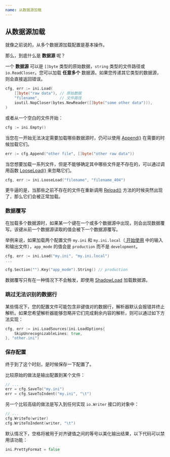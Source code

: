 ```yaml
---
name: 从数据源加载
---
```


## 从数据源加载

就像之前说的，从多个数据源加载配置是基本操作。

那么，到底什么是 **数据源** 呢？

一个 **数据源** 可以是 `[]byte` 类型的原始数据，`string` 类型的文件路径或 `io.ReadCloser`。您可以加载 **任意多个** 数据源。如果您传递其它类型的数据源，则会直接返回错误。

```go
cfg, err := ini.Load(
    []byte("raw data"), // 原始数据
    "filename",         // 文件路径
    ioutil.NopCloser(bytes.NewReader([]byte("some other data"))),
)
```

或者从一个空白的文件开始：

```go
cfg := ini.Empty()
```

当您在一开始无法决定需要加载哪些数据源时，仍可以使用 [Append()](https://gowalker.org/gopkg.in/ini.v1#File_Append) 在需要的时候加载它们。

```go
err := cfg.Append("other file", []byte("other raw data"))
```

当您想要加载一系列文件，但是不能够确定其中哪些文件是不存在的，可以通过调用函数 [LooseLoad()](https://gowalker.org/gopkg.in/ini.v1#LooseLoad) 来忽略它们。

```go
cfg, err := ini.LooseLoad("filename", "filename_404")
```

更牛逼的是，当那些之前不存在的文件在重新调用 [Reload()](https://gowalker.org/gopkg.in/ini.v1#File_Reload) 方法的时候突然出现了，那么它们会被正常加载。

### 数据覆写

在加载多个数据源时，如果某一个键在一个或多个数据源中出现，则会出现数据覆写。该键从前一个数据源读取的值会被下一个数据源覆写。

举例来说，如果加载两个配置文件 `my.ini` 和 `my.ini.local`（[<i class="far fa-file-alt"></i> 开始使用](../intro/getting_started) 中的输入和输出文件），`app_mode` 的值会是 `production` 而不是 `development`。

```go
cfg, err := ini.Load("my.ini", "my.ini.local")
...

cfg.Section("").Key("app_mode").String() // production
```

数据覆写只有在一种情况下不会触发，即使用 [ShadowLoad](./work_with_keys#same-key-with-multiple-values) 加载数据源。

### 跳过无法识别的数据行

某些情况下，您的配置文件可能包含非键值对的数据行，解析器默认会报错并终止解析。如果您希望解析器能够忽略并它们完成剩余内容的解析，则可以通过如下方法实现：

```go
cfg, err := ini.LoadSources(ini.LoadOptions{
    SkipUnrecognizableLines: true,
}, "other.ini")
```

### 保存配置

终于到了这个时刻，是时候保存一下配置了。

比较原始的做法是输出配置到某个文件：

```go
// ...
err = cfg.SaveTo("my.ini")
err = cfg.SaveToIndent("my.ini", "\t")
```

另一个比较高级的做法是写入到任何实现 `io.Writer` 接口的对象中：

```go
// ...
cfg.WriteTo(writer)
cfg.WriteToIndent(writer, "\t")
```

默认情况下，空格将被用于对齐键值之间的等号以美化输出结果，以下代码可以禁用该功能：

```go
ini.PrettyFormat = false
```
